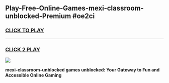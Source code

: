 
## Play-Free-Online-Games-mexi-classroom-unblocked-Premium #oe2ci
<h3>
<a href="https://premium.freeplayer.one?title=mexi-classroom-unblocked&ref=8M">CLICK TO PLAY</a></h3>
<hr>

<h3>
<a href="https://premium.freeplayer.one?title=mexi-classroom-unblocked&ref=8M">CLICK 2 PLAY</a>
  
</h3>

<a href="https://premium.freeplayer.one?title=mexi-classroom-unblocked&ref=8M"><img src="https://clearcache.store/games.png"></a>


**mexi-classroom-unblocked games unblocked: Your Gateway to Fun and Accessible Online Gaming**
